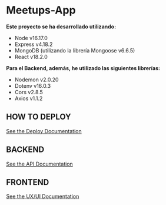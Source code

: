 # Meetups-App


__Este proyecto se ha desarrollado utilizando:__

* Node v16.17.0
* Express v4.18.2
* MongoDB (utilizando la librería Mongoose v6.6.5)
* React v18.2.0


__Para el Backend, además, he utilizado las siguientes librerías:__

* Nodemon v2.0.20
* Dotenv v16.0.3
* Cors v2.8.5
* Axios v1.1.2


## HOW TO DEPLOY

[See the Deploy Documentation](/docs/deploy.md)


## BACKEND

[See the API Documentation](/docs/api.md)


## FRONTEND

[See the UX/UI Documentation](/docs/ui.md)
